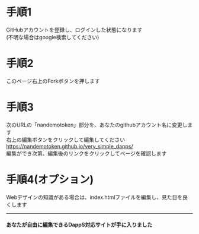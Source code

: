 # 手順1
GitHubアカウントを登録し、ログインした状態になります  
(不明な場合はgoogle検索してください)

# 手順2
このページ右上のForkボタンを押します

# 手順3
次のURLの「nandemotoken」部分を、あなたのgithubアカウント名に変更します  
右上の編集ボタンをクリックして編集してください  
https://nandemotoken.github.io/very_simple_dapps/  
編集ができ次第、編集後のリンクをクリックしてページを確認します  

# 手順4(オプション)
Webデザインの知識がある場合は、index.htmlファイルを編集し、見た目を良くします  

---
#### あなたが自由に編集できるDappS対応サイトが手に入りました
